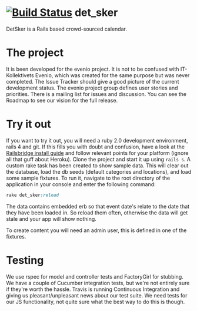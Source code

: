 [![Build Status](https://travis-ci.org/ronan-mch/det_sker.svg?branch=master)](https://travis-ci.org/ronan-mch/det_sker)
det_sker
========

DetSker is a Rails based crowd-sourced calendar.

# The project
It is been developed for the evenio project. It is not to be confused with IT-Kollektivets Evenio, which was created
for the same purpose but was never completed. The Issue Tracker should give a good picture of the current development status.
The evenio project group defines user stories and priorities. There is a mailing list for issues and discussion.
You can see the Roadmap to see our vision for the full release.

# Try it out
If you want to try it out, you will need a ruby 2.0 development environment, rails 4 and git.
If this fills you with doubt and confusion, have a look at the [Railsbridge install guide](http://docs.railsbridge.org/installfest/)
and follow relevant points for your platform (ignore all that guff about Heroku).
Clone the project and start it up using ```rails s```.
A custom rake task has been created to show sample data.
This will clear out the database, load the db seeds (default categories and locations), and load some sample fixtures.
To run it, navigate to the root directory of the application in your console and enter the following command:
```ruby
rake det_sker:reload
```
The data contains embedded erb so that event date's relate to the date that they have been loaded in. So reload them
often, otherwise the data will get stale and your app will show nothing.

To create content you will need an admin user, this is defined in one of the fixtures.

# Testing
We use rspec for model and controller tests and FactoryGirl for stubbing.
We have a couple of Cucumber integration tests, but we're not entirely sure if they're worth the hassle.
Travis is running Continuous Integration and giving us pleasant/unpleasant news about our test suite.
We need tests for our JS functionality, not quite sure what the best way to do this is though.